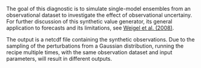 The goal of this diagnostic is to simulate single-model ensembles from an observational dataset to investigate the effect of observational uncertainy. For further discussion of this synthetic value generator, its general application to forecasts and its limitations, see [Weigel et al. (2008)](https://doi.org/10.1002/qj.210). 

The output is a netcdf file containing the synthetic observations. Due to the sampling of the perturbations from a Gaussian distribution, running the recipe multiple times, with the same observation dataset and input parameters, will result in different outputs.
